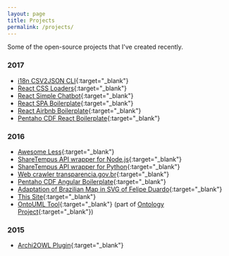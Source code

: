 ```yaml
---
layout: page
title: Projects
permalink: /projects/
---
```


Some of the open-source projects that I've created recently.

### 2017

* [i18n CSV2JSON CLI](https://github.com/LucasBassetti/i18n-csv2json-cli){:target="_blank"}
* [React CSS Loaders](https://github.com/lucasbassetti/react-css-loaders/){:target="_blank"}
* [React Simple Chatbot](http://lucasbassetti.com.br/react-simple-chatbot/){:target="_blank"}
* [React SPA Boilerplate](http://lucasbassetti.com.br/react-spa-boilerplate){:target="_blank"}
* [React Airbnb Boilerplate](https://github.com/LucasBassetti/react-airbnb-boilerplate){:target="_blank"}
* [Pentaho CDF React Boilerplate](https://github.com/LucasBassetti/pentaho-cdf-react-boilerplate){:target="_blank"}

### 2016

* [Awesome Less](https://github.com/LucasBassetti/awesome-less){:target="_blank"}
* [ShareTempus API wrapper for Node.js](https://github.com/ShareTempus/sharetempus-node){:target="_blank"}
* [ShareTempus API wrapper for Python](https://github.com/ShareTempus/sharetempus-python){:target="_blank"}
* [Web crawler transparencia.gov.br](https://github.com/LucasBassetti/crawler-transparencia){:target="_blank"}
* [Pentaho CDF Angular Boilerplate](https://github.com/LucasBassetti/pentaho-cdf-angular-boilerplate){:target="_blank"}
* [Adaptation of Brazilian Map in SVG of Felipe Duardo](https://github.com/LucasBassetti/mapa-brasil-svg){:target="_blank"}
* [This Site](https://github.com/LucasBassetti/lucasbassetti.github.io){:target="_blank"}
* [OntoUML Tool](https://github.com/LucasBassetti/ontouml-web){:target="_blank"}
 (part of [Ontology Project](http://ontology.com.br){:target="_blank"})

### 2015

* [Archi2OWL Plugin](https://github.com/LucasBassetti/archi2owl){:target="_blank"}
